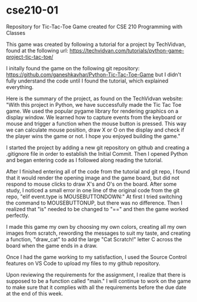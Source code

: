 # cse210-01
Repository for Tic-Tac-Toe Game created for CSE 210 Programming with Classes

This game was created by following a tutorial for a project by TechVidvan, found at the following url:
https://techvidvan.com/tutorials/python-game-project-tic-tac-toe/

I initally found the game on the following git repository:
https://github.com/ganeshkavhar/Python-Tic-Tac-Toe-Game
but I didn't fully understand the code until I found the tutorial, which
explained everything. 

Here is the summary of the project, as found on the TechVidvan website:
"With this project in Python, we have successfully made the Tic Tac Toe game. 
We used the popular pygame library for rendering graphics on a display window. 
We learned how to capture events from the keyboard or mouse and trigger a 
function when the mouse button is pressed. This way we can calculate mouse 
position, draw X or O on the display and check if the player wins the game or not. 
I hope you enjoyed building the game."

I started the project by adding a new git repository on github and creating a .gitignore
file in order to establish the Initial Commit. Then I opened Python and began
entering code as I followed along reading the tutorial.

After I finished entering all of the code from the tutorial and git repo, I found that it 
would render the opening image and the game board, but did not respond to mouse clicks to 
draw X's and O's on the board. After some study, I noticed a small error in one line 
of the original code from the git repo, "elif event.type is MOUSEBUTTONDOWN:" 
At first I tried switching the command to MOUSEBUTTONUP, but there was no difference. 
Then I realized that "is" needed to be changed to "==" and then the game worked perfectly.

I made this game my own by choosing my own colors, creating all my own images from scratch,
rewording the messages to suit my taste, and creating a function, "draw_cat" to add the large 
"Cat Scratch!" letter C across the board when the game ends in a draw.

Once I had the game working to my satisfaction, I used the Source Control features on VS Code
to upload my files to my github repository.

Upon reviewing the requirements for the assignment, I realize that there is supposed to be
a function called "main." I will continue to work on the game to make sure that it
complies with all the requirements before the due date at the end of this week.
